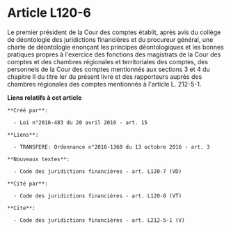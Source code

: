 # Article L120-6

Le premier président de la Cour des comptes établit, après avis du collège de déontologie des juridictions financières et du
procureur général, une charte de déontologie énonçant les principes déontologiques et les bonnes pratiques propres à
l'exercice des fonctions des magistrats de la Cour des comptes et des chambres régionales et territoriales des comptes, des
personnels de la Cour des comptes mentionnés aux sections 3 et 4 du chapitre II du titre Ier du présent livre et des
rapporteurs auprès des chambres régionales des comptes mentionnés à l'article L. 212-5-1.

**Liens relatifs à cet article**

	**Créé par**:

	  - Loi n°2016-483 du 20 avril 2016 - art. 15

	**Liens**:

	  - TRANSFERE: Ordonnance n°2016-1360 du 13 octobre 2016 - art. 3

	**Nouveaux textes**:

	  - Code des juridictions financières - art. L120-7 (VD)

	**Cité par**:

	  - Code des juridictions financières - art. L120-8 (VT)

	**Cite**:

	  - Code des juridictions financières - art. L212-5-1 (V)

